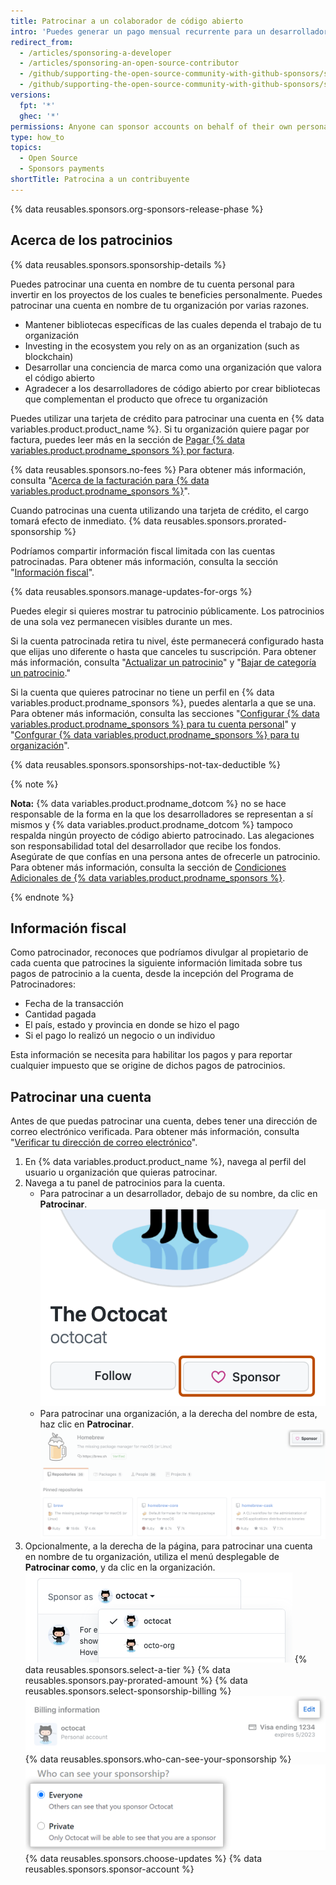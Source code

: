 ```yaml
---
title: Patrocinar a un colaborador de código abierto
intro: 'Puedes generar un pago mensual recurrente para un desarrollador u organización que diseñe, cree, o mantenga los proyectos de código abierto de los que dependes.'
redirect_from:
  - /articles/sponsoring-a-developer
  - /articles/sponsoring-an-open-source-contributor
  - /github/supporting-the-open-source-community-with-github-sponsors/sponsoring-a-developer
  - /github/supporting-the-open-source-community-with-github-sponsors/sponsoring-an-open-source-contributor
versions:
  fpt: '*'
  ghec: '*'
permissions: Anyone can sponsor accounts on behalf of their own personal account. Organization owners and billing managers can sponsor accounts on behalf of their organization.
type: how_to
topics:
  - Open Source
  - Sponsors payments
shortTitle: Patrocina a un contribuyente
---
```


{% data reusables.sponsors.org-sponsors-release-phase %}

## Acerca de los patrocinios

{% data reusables.sponsors.sponsorship-details %}

Puedes patrocinar una cuenta en nombre de tu cuenta personal para invertir en los proyectos de los cuales te beneficies personalmente. Puedes patrocinar una cuenta en nombre de tu organización por varias razones.
- Mantener bibliotecas específicas de las cuales dependa el trabajo de tu organización
- Investing in the ecosystem you rely on as an organization (such as blockchain)
- Desarrollar una conciencia de marca como una organización que valora el código abierto
- Agradecer a los desarrolladores de código abierto por crear bibliotecas que complementan el producto que ofrece tu organización

Puedes utilizar una tarjeta de crédito para patrocinar una cuenta en {% data variables.product.product_name %}. Si tu organización quiere pagar por factura, puedes leer más en la sección de [Pagar {% data variables.product.prodname_sponsors %} por factura](/sponsors/sponsoring-open-source-contributors/paying-for-github-sponsors-via-invoice).

{% data reusables.sponsors.no-fees %} Para obtener más información, consulta "[Acerca de la facturación para {% data variables.product.prodname_sponsors %}](/articles/about-billing-for-github-sponsors)".

Cuando patrocinas una cuenta utilizando una tarjeta de crédito, el cargo tomará efecto de inmediato. {% data reusables.sponsors.prorated-sponsorship %}

Podríamos compartir información fiscal limitada con las cuentas patrocinadas. Para obtener más información, consulta la sección "[Información fiscal](#tax-information)".

{% data reusables.sponsors.manage-updates-for-orgs %}

Puedes elegir si quieres mostrar tu patrocinio públicamente. Los patrocinios de una sola vez permanecen visibles durante un mes.

Si la cuenta patrocinada retira tu nivel, éste permanecerá configurado hasta que elijas uno diferente o hasta que canceles tu suscripción. Para obtener más información, consulta "[Actualizar un patrocinio](/articles/upgrading-a-sponsorship)" y "[Bajar de categoría un patrocinio](/articles/downgrading-a-sponsorship)."

Si la cuenta que quieres patrocinar no tiene un perfil en {% data variables.product.prodname_sponsors %}, puedes alentarla a que se una. Para obtener más información, consulta las secciones "[Configurar {% data variables.product.prodname_sponsors %} para tu cuenta personal](/sponsors/receiving-sponsorships-through-github-sponsors/setting-up-github-sponsors-for-your-personal-account)" y "[Confgurar {% data variables.product.prodname_sponsors %} para tu organización](/sponsors/receiving-sponsorships-through-github-sponsors/setting-up-github-sponsors-for-your-organization)".

{% data reusables.sponsors.sponsorships-not-tax-deductible %}

{% note %}

**Nota:** {% data variables.product.prodname_dotcom %} no se hace responsable de la forma en la que los desarrolladores se representan a sí mismos y {% data variables.product.prodname_dotcom %} tampoco respalda ningún proyecto de código abierto patrocinado. Las alegaciones son responsabilidad total del desarrollador que recibe los fondos. Asegúrate de que confías en una persona antes de ofrecerle un patrocinio. Para obtener más información, consulta la sección de [Condiciones Adicionales de {% data variables.product.prodname_sponsors %}](/free-pro-team@latest/github/site-policy/github-sponsors-additional-terms).

{% endnote %}

## Información fiscal

Como patrocinador, reconoces que podríamos divulgar al propietario de cada cuenta que patrocines la siguiente información limitada sobre tus pagos de patrocinio a la cuenta, desde la incepción del Programa de Patrocinadores:

- Fecha de la transacción
- Cantidad pagada
- El país, estado y provincia en donde se hizo el pago
- Si el pago lo realizó un negocio o un individuo

Esta información se necesita para habilitar los pagos y para reportar cualquier impuesto que se origine de dichos pagos de patrocinios.

## Patrocinar una cuenta

Antes de que puedas patrocinar una cuenta, debes tener una dirección de correo electrónico verificada. Para obtener más información, consulta "[Verificar tu dirección de correo electrónico](/github/getting-started-with-github/verifying-your-email-address)".

1. En {% data variables.product.product_name %}, navega al perfil del usuario u organización que quieras patrocinar.
1. Navega a tu panel de patrocinios para la cuenta.
   - Para patrocinar a un desarrollador, debajo de su nombre, da clic en **Patrocinar**. ![Botón de Patrocinador](/assets/images/help/profile/sponsor-button.png)
   - Para patrocinar una organización, a la derecha del nombre de esta, haz clic en **Patrocinar**. ![Botón de Patrocinador](/assets/images/help/sponsors/sponsor-org-button.png)
1. Opcionalmente, a la derecha de la página, para patrocinar una cuenta en nombre de tu organización, utiliza el menú desplegable de **Patrocinar como**, y da clic en la organización. ![Menú desplegable para elegier la cuenta bajo la cual harás el patrocinio](/assets/images/help/sponsors/sponsor-as-drop-down-menu.png)
{% data reusables.sponsors.select-a-tier %}
{% data reusables.sponsors.pay-prorated-amount %}
{% data reusables.sponsors.select-sponsorship-billing %}
  ![Botón de Editar pago](/assets/images/help/sponsors/edit-sponsorship-payment-button.png)
{% data reusables.sponsors.who-can-see-your-sponsorship %}
  ![Botones radiales para elegir quién puede ver tu patrocinio](/assets/images/help/sponsors/who-can-see-sponsorship.png)
{% data reusables.sponsors.choose-updates %}
{% data reusables.sponsors.sponsor-account %}
